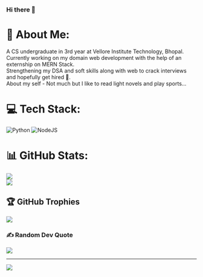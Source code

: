 ### Hi there 👋
# 💫 About Me:
A CS undergraduate in 3rd year at Vellore Institute Technology, Bhopal.<br>Currently working on my domain web development with the help of an externship on MERN Stack.<br>Strengthening my DSA and soft skills along with web to crack interviews and hopefully get hired 🤞.<br>About my self - Not much but I like to read light novels and play sports...


# 💻 Tech Stack:
![Python](https://img.shields.io/badge/python-3670A0?style=for-the-badge&logo=python&logoColor=ffdd54)   ![NodeJS](https://img.shields.io/badge/node.js-6DA55F?style=for-the-badge&logo=node.js&logoColor=white) 

# 📊 GitHub Stats:
![](https://github-readme-stats.vercel.app/api?username=Git-piyushdas-Hub&theme=dark&hide_border=false&include_all_commits=true&count_private=true)<br/>
![](https://github-readme-stats.vercel.app/api/top-langs/?username=Git-piyushdas-Hub&theme=dark&hide_border=false&include_all_commits=true&count_private=true&layout=compact)

## 🏆 GitHub Trophies
![](https://github-profile-trophy.vercel.app/?username=Git-piyushdas-Hub&theme=radical&no-frame=false&no-bg=true&margin-w=4)

### ✍️ Random Dev Quote
![](https://quotes-github-readme.vercel.app/api?type=horizontal&theme=radical)

---
[![](https://visitcount.itsvg.in/api?id=Git-piyushdas-Hub&icon=0&color=0)](https://visitcount.itsvg.in)

<!-- Proudly created with GPRM ( https://gprm.itsvg.in ) -->
